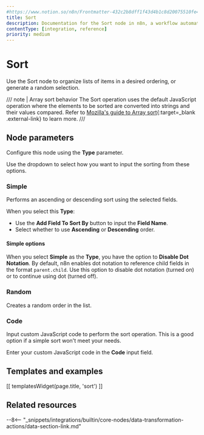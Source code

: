 ```yaml
---
#https://www.notion.so/n8n/Frontmatter-432c2b8dff1f43d4b1c8d20075510fe4
title: Sort
description: Documentation for the Sort node in n8n, a workflow automation platform. Includes guidance on usage, and links to examples.
contentType: [integration, reference]
priority: medium
---
```


# Sort

Use the Sort node to organize lists of items in a desired ordering, or generate a random selection.

/// note | Array sort behavior
The Sort operation uses the default JavaScript operation where the elements to be sorted are converted into strings and their values compared. Refer to [Mozilla's guide to Array sort](https://developer.mozilla.org/en-US/docs/Web/JavaScript/Reference/Global_Objects/Array/sort){:target=_blank .external-link} to learn more.
///

## Node parameters

Configure this node using the **Type** parameter.

Use the dropdown to select how you want to input the sorting from these options.

### Simple

Performs an ascending or descending sort using the selected fields.

When you select this **Type**:

* Use the **Add Field To Sort By** button to input the **Field Name**.
* Select whether to use **Ascending** or **Descending** order.

#### Simple options

When you select **Simple** as the **Type**, you have the option to **Disable Dot Notation**. By default, n8n enables dot notation to reference child fields in the format `parent.child`. Use this option to disable dot notation (turned on) or to continue using dot (turned off).

### Random

Creates a random order in the list.

### Code

Input custom JavaScript code to perform the sort operation. This is a good option if a simple sort won't meet your needs.

Enter your custom JavaScript code in the **Code** input field.

## Templates and examples

<!-- see https://www.notion.so/n8n/Pull-in-templates-for-the-integrations-pages-37c716837b804d30a33b47475f6e3780 -->
[[ templatesWidget(page.title, 'sort') ]]

## Related resources

--8<-- "_snippets/integrations/builtin/core-nodes/data-transformation-actions/data-section-link.md"
